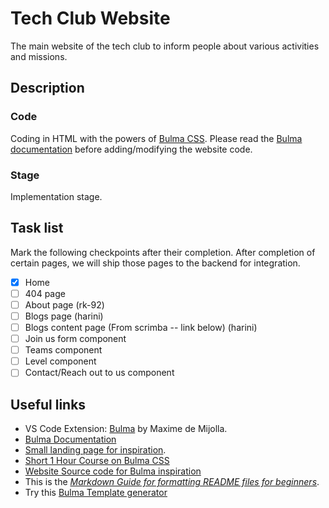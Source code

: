 # Tech Club Website
The main website of the tech club to inform people about various activities and missions.

## Description

### Code
Coding in HTML with the powers of [Bulma CSS](https://bulma.io).
Please read the [Bulma documentation](https://bulma.io/documentation) before adding/modifying the website code.

### Stage
Implementation stage. 

## Task list
Mark the following checkpoints after their completion. After completion of certain pages, we will ship those pages to the backend for integration.
- [x] Home
- [ ] 404 page
- [ ] About page (rk-92)
- [ ] Blogs page (harini)
- [ ] Blogs content page (From scrimba -- link below) (harini)
- [ ] Join us form component 
- [ ] Teams component
- [ ] Level component
- [ ] Contact/Reach out to us component

## Useful links
* VS Code Extension: [Bulma](https://marketplace.visualstudio.com/items?itemName=demijollamaxime.bulma) by Maxime de Mijolla.
* [Bulma Documentation](https://bulma.io/documentation)
* [Small landing page for inspiration](https://www.youtube.com/watch?v=MGC9s4bZQ0Y&t=248s).
* [Short 1 Hour Course on Bulma CSS](https://scrimba.com/g/gbulma)
* [Website Source code for Bulma inspiration](https://github.com/app-generator/bulmaplay)
* This is the *[Markdown Guide for formatting README files for beginners](https://www.markdownguide.org)*.
* Try this [Bulma Template generator](https://bulma.dev)